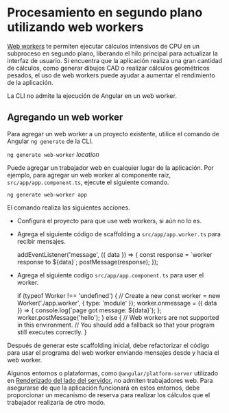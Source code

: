# Procesamiento en segundo plano utilizando web workers

[Web workers](https://developer.mozilla.org/en-US/docs/Web/API/Web_Workers_API) te permiten ejecutar cálculos intensivos de CPU en un subproceso en segundo plano,
liberando el hilo principal para actualizar la interfaz de usuario.
Si encuentra que la aplicación realiza una gran cantidad de cálculos, como generar dibujos CAD o realizar cálculos geométricos pesados, el uso de web workers puede ayudar a aumentar el rendimiento de la aplicación.

<div class="alert is-helpful">

La CLI no admite la ejecución de Angular en un web worker.

</div>

## Agregando un web worker

Para agregar un web worker a un proyecto existente, utilice el comando de Angular `ng generate` de la CLI.

`ng generate web-worker` *location*

Puede agregar un trabajador web en cualquier lugar de la aplicación.
Por ejemplo, para agregar un web worker al componente raíz, `src/app/app.component.ts`, ejecute el siguiente comando.

`ng generate web-worker app`

El comando realiza las siguientes acciones.

- Configura el proyecto para que use web workers, si aún no lo es.
- Agrega el siguiente código de scaffolding a `src/app/app.worker.ts` para recibir mensajes.

  <code-example language="typescript" header="src/app/app.worker.ts">
  addEventListener('message', ({ data }) => {
    const response = `worker response to ${data}`;
    postMessage(response);
  });
 </code-example>

- Agrega el siguiente codigo `src/app/app.component.ts` para user el worker.

  <code-example language="typescript" header="src/app/app.component.ts">
  if (typeof Worker !== 'undefined') {
    // Create a new
    const worker = new Worker('./app.worker', { type: 'module' });
    worker.onmessage = ({ data }) => {
      console.log(`page got message: ${data}`);
    };
    worker.postMessage('hello');
  } else {
    // Web workers are not supported in this environment.
    // You should add a fallback so that your program still executes correctly.
  }
  </code-example>

Después de generar este scaffolding inicial, debe refactorizar el código para usar el programa del web worker enviando mensajes desde y hacia el web worker.

<div class="alert is-important">

Algunos entornos o plataformas, como `@angular/platform-server` utilizado en [Renderizado del lado del servidor](guía/universal), no admiten trabajadores web. Para asegurarse de que la aplicación funcionará en estos entornos, debe proporcionar un mecanismo de reserva para realizar los cálculos que el trabajador realizaría de otro modo.

</div>
